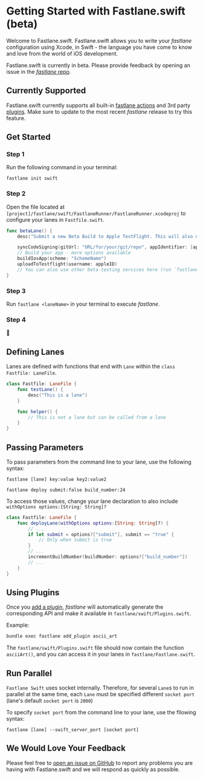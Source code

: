 # Getting Started with Fastlane.swift (beta)

Welcome to Fastlane.swift. Fastlane.swift allows you to write your _fastlane_ configuration using Xcode, in Swift - the language you have come to know and love from the world of iOS development.

Fastlane.swift is currently in beta. Please provide feedback by opening an issue in the [_fastlane_ repo](https://github.com/fastlane/fastlane).

## Currently Supported

Fastlane.swift currently supports all built-in [fastlane actions](https://docs.fastlane.tools/actions/) and 3rd party [plugins](https://docs.fastlane.tools/plugins/available-plugins/). Make sure to update to the most recent _fastlane_ release to try this feature.

## Get Started

### Step 1

Run the following command in your terminal:

``` no-highlight
fastlane init swift
```

### Step 2

Open the file located at `[project]/fastlane/swift/FastlaneRunner/FastlaneRunner.xcodeproj` to configure your lanes in `Fastfile.swift`.

```swift
func betaLane() {
    desc("Submit a new Beta Build to Apple TestFlight. This will also make sure the profile is up to date")

    syncCodeSigning(gitUrl: "URL/for/your/git/repo", appIdentifier: [appIdentifier], username: appleID)
    // Build your app - more options available
    buildIosApp(scheme: "SchemeName")
    uploadToTestflight(username: appleID)
    // You can also use other beta testing services here (run `fastlane actions`)
}
```

### Step 3

Run `fastlane <laneName>` in your terminal to execute _fastlane_.

### Step 4

🎉

## Defining Lanes

Lanes are defined with functions that end with `Lane` within the `class Fastfile: LaneFile`.

```swift
class Fastfile: LaneFile {
    func testLane() {
        desc("This is a lane")
    }

    func helper() {
        // This is not a lane but can be called from a lane
    }
}
```

## Passing Parameters

To pass parameters from the command line to your lane, use the following syntax:

```no-highlight
fastlane [lane] key:value key2:value2

fastlane deploy submit:false build_number:24
```

To access those values, change your lane declaration to also include `withOptions options:[String: String]?`

```swift
class Fastfile: LaneFile {
    func deployLane(withOptions options:[String: String]?) {
        // ...
        if let submit = options?["submit"], submit == "true" {
            // Only when submit is true
        }
        // ...
        incrementBuildNumber(buildNumber: options?["build_number"])
        // ...
    }
}
```

## Using Plugins

Once you [add a plugin](https://docs.fastlane.tools/plugins/using-plugins/#add-a-plugin-to-your-project), _fastlane_ will automatically generate the corresponding API and make it available in `fastlane/swift/Plugins.swift`.

Example:

```sh
bundle exec fastlane add_plugin ascii_art
```

The `fastlane/swift/Plugins.swift` file should now contain the function `asciiArt()`, and you can access it in your lanes in `fastlane/Fastlane.swift`.

## Run Parallel

`Fastlane Swift` uses socket internally. Therefore, for several `Lane`s to run in parallel at the same time, each `Lane` must be specified different `socket port` (lane's default `socket port` is `2000`)

To specify `socket port` from the command line to your lane, use the fllowing syntax:

```no-highlight
fastlane [lane] --swift_server_port [socket port]
```

## We Would Love Your Feedback

Please feel free to [open an issue on GitHub](https://github.com/fastlane/fastlane) to report any problems you are having with Fastlane.swift and we will respond as quickly as possible.
